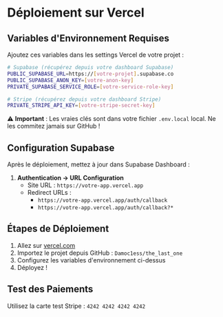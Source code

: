 # Déploiement sur Vercel

## Variables d'Environnement Requises

Ajoutez ces variables dans les settings Vercel de votre projet :

```bash
# Supabase (récupérez depuis votre dashboard Supabase)
PUBLIC_SUPABASE_URL=https://[votre-projet].supabase.co
PUBLIC_SUPABASE_ANON_KEY=[votre-anon-key]
PRIVATE_SUPABASE_SERVICE_ROLE=[votre-service-role-key]

# Stripe (récupérez depuis votre dashboard Stripe)
PRIVATE_STRIPE_API_KEY=[votre-stripe-secret-key]
```

⚠️ **Important** : Les vraies clés sont dans votre fichier `.env.local` local. Ne les commitez jamais sur GitHub !

## Configuration Supabase

Après le déploiement, mettez à jour dans Supabase Dashboard :

1. **Authentication → URL Configuration**
   - Site URL : `https://votre-app.vercel.app`
   - Redirect URLs :
     - `https://votre-app.vercel.app/auth/callback`
     - `https://votre-app.vercel.app/auth/callback?*`

## Étapes de Déploiement

1. Allez sur [vercel.com](https://vercel.com)
2. Importez le projet depuis GitHub : `Damoc1ess/the_last_one`
3. Configurez les variables d'environnement ci-dessus
4. Déployez !

## Test des Paiements

Utilisez la carte test Stripe : `4242 4242 4242 4242`